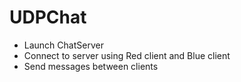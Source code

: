 # UDPChat

- Launch ChatServer
- Connect to server using Red client and Blue client
- Send messages between clients
